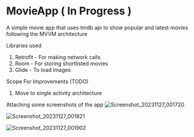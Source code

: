 # MovieApp ( In Progress )
A simple movie app that uses tmdb api to show popular and latest movies following the MVVM architecture

Libraries used
1) Retrofit - For making network calls
2) Room - For storing shortlisted movies
3) Glide - To load images

Scope For Improvements (TODO)
1) Move to single activity architecture


Attaching some screenshots of the app
![Screenshot_20231127_001720](https://github.com/nikhils10397/MovieApp/assets/147396987/b1bea613-3c3c-4bd7-a9f3-42c39def8079)


![Screenshot_20231127_001821](https://github.com/nikhils10397/MovieApp/assets/147396987/8c70747e-d2c3-4e6f-a3f0-559d26489f1d)


![Screenshot_20231127_001902](https://github.com/nikhils10397/MovieApp/assets/147396987/f95e6d74-a629-4eee-ad48-1b1cee0a77ff)

